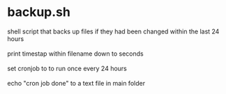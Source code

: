 # backup.sh

shell script that backs up files if they had been changed within the last 24 hours <br><br>
print timestap within filename down to seconds <br><br>
set cronjob to to run once every 24 hours <br><br>
echo "cron job done" to a text file in main folder <br><br>
